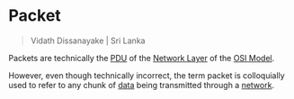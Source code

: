 # Packet

> Vidath Dissanayake | Sri Lanka

Packets are technically the [PDU](PDU.md) of the [Network Layer](../layers/Network%20Layer.md) of the [OSI Model](../OSI%20Model.md).

However, even though technically incorrect, the term packet is colloquially used to refer to any chunk of [data](data.md) being transmitted through a [network](../../../network.md).